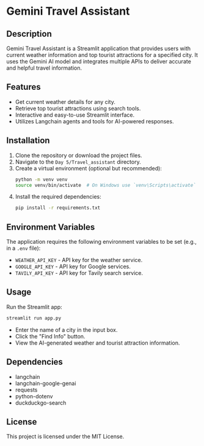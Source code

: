 # Gemini Travel Assistant

## Description
Gemini Travel Assistant is a Streamlit application that provides users with current weather information and top tourist attractions for a specified city. It uses the Gemini AI model and integrates multiple APIs to deliver accurate and helpful travel information.

## Features
- Get current weather details for any city.
- Retrieve top tourist attractions using search tools.
- Interactive and easy-to-use Streamlit interface.
- Utilizes Langchain agents and tools for AI-powered responses.

## Installation
1. Clone the repository or download the project files.
2. Navigate to the `Day 5/Travel_assistant` directory.
3. Create a virtual environment (optional but recommended):
   ```bash
   python -m venv venv
   source venv/bin/activate  # On Windows use `venv\Scripts\activate`
   ```
4. Install the required dependencies:
   ```bash
   pip install -r requirements.txt
   ```

## Environment Variables
The application requires the following environment variables to be set (e.g., in a `.env` file):
- `WEATHER_API_KEY` - API key for the weather service.
- `GOOGLE_API_KEY` - API key for Google services.
- `TAVILY_API_KEY` - API key for Tavily search service.

## Usage
Run the Streamlit app:
```bash
streamlit run app.py
```
- Enter the name of a city in the input box.
- Click the "Find Info" button.
- View the AI-generated weather and tourist attraction information.

## Dependencies
- langchain
- langchain-google-genai
- requests
- python-dotenv
- duckduckgo-search

## License
This project is licensed under the MIT License.
